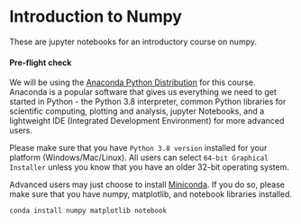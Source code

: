 # Introduction to Numpy

These are jupyter notebooks for an introductory course on numpy.

#### Pre-flight check

We will be using the [Anaconda Python Distribution](https://www.anaconda.com/download) for this course. Anaconda is a popular software that gives us everything we need to get started in Python - the Python 3.8 interpreter, common Python libraries for scientific computing, plotting and analysis, jupyter Notebooks, and a lightweight IDE (Integrated Development Environment) for more advanced users.

Please make sure that you have `Python 3.8 version` installed for your platform (Windows/Mac/Linux). All users can select `64-bit Graphical Installer` unless you know that you have an older 32-bit operating system.

Advanced users may just choose to install [Miniconda](https://docs.conda.io/en/latest/miniconda.html). If you do so, please make sure that you have numpy, matplotlib, and notebook libraries installed.
```
conda install numpy matplotlib notebook
```
